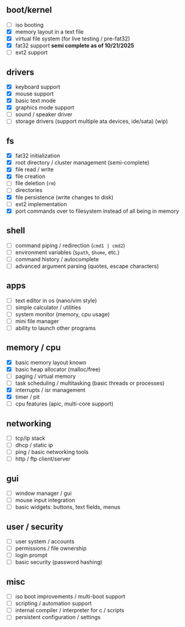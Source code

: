 ## boot/kernel

- [ ] iso booting
- [x] memory layout in a text file
- [x] virtual file system (for live testing / pre-fat32)
- [x] fat32 support **semi complete as of 10/21/2025**
- [ ] ext2 support

## drivers

- [x] keyboard support
- [x] mouse support
- [x] basic text mode
- [x] graphics mode support
- [ ] sound / speaker driver
- [ ] storage drivers (support multiple ata devices, ide/sata) (wip)

## fs

- [x] fat32 initialization
- [x] root directory / cluster management (semi-complete)
- [x] file read / write
- [x] file creation
- [ ] file deletion (`rm`)
- [ ] directories
- [x] file persistence (write changes to disk)
- [ ] ext2 implementation
- [x] port commands over to filesystem instead of all being in memory

## shell

- [ ] command piping / redirection (`cmd1 | cmd2`)
- [ ] environment variables (`$path`, `$home`, etc.)
- [ ] command history / autocomplete
- [ ] advanced argument parsing (quotes, escape characters)

## apps

- [ ] text editor in os (nano/vim style)
- [ ] simple calculator / utilities
- [ ] system monitor (memory, cpu usage)
- [ ] mini file manager
- [ ] ability to launch other programs

## memory / cpu

- [x] basic memory layout known
- [x] basic heap allocator (malloc/free)
- [ ] paging / virtual memory
- [ ] task scheduling / multitasking (basic threads or processes)
- [x] interrupts / isr management
- [x] timer / pit
- [ ] cpu features (apic, multi-core support)

## networking

- [ ] tcp/ip stack
- [ ] dhcp / static ip
- [ ] ping / basic networking tools
- [ ] http / ftp client/server

## gui

- [ ] window manager / gui
- [ ] mouse input integration
- [ ] basic widgets: buttons, text fields, menus

## user / security

- [ ] user system / accounts
- [ ] permissions / file ownership
- [ ] login prompt
- [ ] basic security (password hashing)

## misc

- [ ] iso boot improvements / multi-boot support
- [ ] scripting / automation support
- [ ] internal compiler / interpreter for c / scripts
- [ ] persistent configuration / settings
